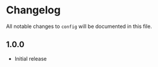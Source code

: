 # Changelog

All notable changes to `config` will be documented in this file.

## 1.0.0

- Initial release
